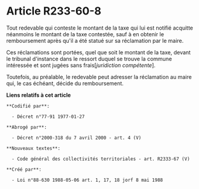 # Article R233-60-8

Tout redevable qui conteste le montant de la taxe qui lui est notifié acquitte néanmoins le montant de la taxe contestée,
sauf à en obtenir le remboursement après qu'il a été statué sur sa réclamation par le maire.

Ces réclamations sont portées, quel que soit le montant de la taxe, devant le tribunal d'instance dans le ressort duquel se
trouve la commune intéressée et sont jugées sans frais[*juridiction compétente*].

Toutefois, au préalable, le redevable peut adresser la réclamation au maire qui, le cas échéant, décide du remboursement.

**Liens relatifs à cet article**

	**Codifié par**:

	  - Décret n°77-91 1977-01-27

	**Abrogé par**:

	  - Décret n°2000-318 du 7 avril 2000 - art. 4 (V)

	**Nouveaux textes**:

	  - Code général des collectivités territoriales - art. R2333-67 (V)

	**Créé par**:

	  - Loi n°88-630 1988-05-06 art. 1, 17, 18 jorf 8 mai 1988
